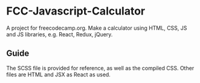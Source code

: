 # FCC-Javascript-Calculator
A project for freecodecamp.org. Make a calculator using HTML, CSS, JS and JS libraries, e.g. React, Redux, jQuery.

## Guide
The SCSS file is provided for reference, as well as the compiled CSS. Other files are HTML and JSX as React as used.
